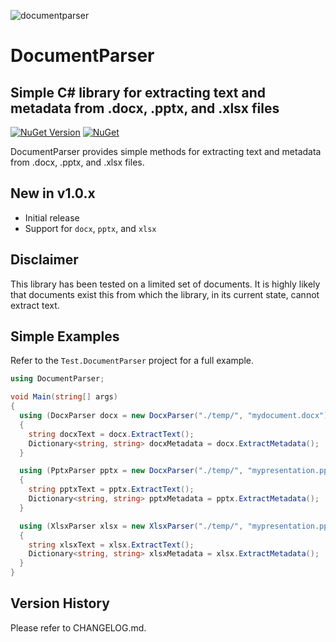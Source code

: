 ﻿![documentparser](https://raw.githubusercontent.com/jchristn/DocumentParser/main/assets/logo.ico)

# DocumentParser

## Simple C# library for extracting text and metadata from .docx, .pptx, and .xlsx files

[![NuGet Version](https://img.shields.io/nuget/v/DocumentParser.svg?style=flat)](https://www.nuget.org/packages/DocumentParser/) [![NuGet](https://img.shields.io/nuget/dt/DocumentParser.svg)](https://www.nuget.org/packages/DocumentParser)    

DocumentParser provides simple methods for extracting text and metadata from .docx, .pptx, and .xlsx files.

## New in v1.0.x

- Initial release
- Support for ```docx```, ```pptx```, and ```xlsx```

## Disclaimer

This library has been tested on a limited set of documents.  It is highly likely that documents exist this from which the library, in its current state, cannot extract text.

## Simple Examples

Refer to the ```Test.DocumentParser``` project for a full example.

```csharp
using DocumentParser;

void Main(string[] args)
{
  using (DocxParser docx = new DocxParser("./temp/", "mydocument.docx"))
  {
    string docxText = docx.ExtractText();
    Dictionary<string, string> docxMetadata = docx.ExtractMetadata();
  }

  using (PptxParser pptx = new DocxParser("./temp/", "mypresentation.pptx"))
  {
    string pptxText = pptx.ExtractText();
    Dictionary<string, string> pptxMetadata = pptx.ExtractMetadata();
  }

  using (XlsxParser xlsx = new XlsxParser("./temp/", "mypresentation.pptx"))
  {
    string xlsxText = xlsx.ExtractText();
    Dictionary<string, string> xlsxMetadata = xlsx.ExtractMetadata();
  }
}
```

## Version History

Please refer to CHANGELOG.md.

